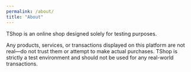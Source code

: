 ```yaml
---
permalink: /about/
title: "About"
---
```


TShop is an online shop designed solely for testing purposes. 

Any products, services, or transactions displayed on this platform are not real—do not trust them or attempt to make actual purchases. TShop is strictly a test environment and should not be used for any real-world transactions.